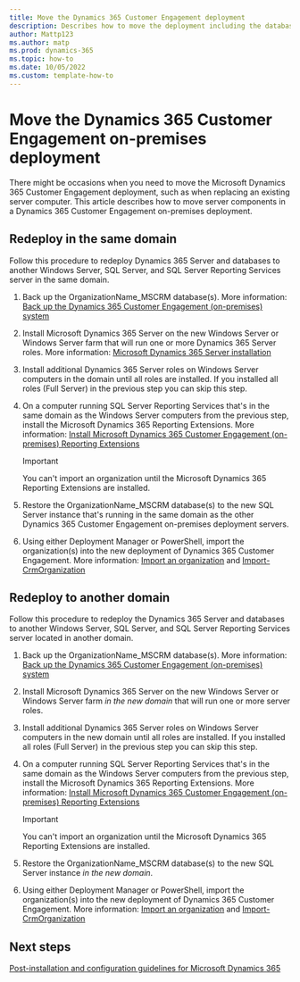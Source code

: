 ```yaml
---
title: Move the Dynamics 365 Customer Engagement deployment
description: Describes how to move the deployment including the databases and servers. 
author: Mattp123
ms.author: matp
ms.prod: dynamics-365
ms.topic: how-to
ms.date: 10/05/2022
ms.custom: template-how-to
---
```

# Move the Dynamics 365 Customer Engagement on-premises deployment

There might be occasions when you need to move the Microsoft Dynamics 365 Customer Engagement deployment, such as when replacing an existing server computer. This article describes how to move server components in a Dynamics 365 Customer Engagement on-premises deployment.

## Redeploy in the same domain

Follow this procedure to redeploy Dynamics 365 Server and databases to another Windows Server, SQL Server, and SQL Server Reporting Services server in the same domain.

1. Back up the OrganizationName_MSCRM database(s). More information: [Back up the Dynamics 365 Customer Engagement (on-premises) system](back-up-the-microsoft-dynamics-365-system.md)
1. Install Microsoft Dynamics 365 Server on the new Windows Server or Windows Server farm that will run one or more Dynamics 365 Server roles. More information: [Microsoft Dynamics 365 Server installation](microsoft-dynamics-365-server-installation.md?view=op-9-0)
1. Install additional Dynamics 365 Server roles on Windows Server computers in the domain until all roles are installed. If you installed all roles (Full Server) in the previous step you can skip this step.
1. On a computer running SQL Server Reporting Services that's in the same domain as the Windows Server computers from the previous step, install the Microsoft Dynamics 365 Reporting Extensions. More information: [Install Microsoft Dynamics 365 Customer Engagement (on-premises) Reporting Extensions](install-microsoft-dynamics-365-reporting-extensions.md)

   > [!IMPORTANT]
   >  You can't import an organization until the Microsoft Dynamics 365 Reporting Extensions are installed.
1. Restore the OrganizationName_MSCRM database(s) to the new SQL Server instance that's running in the same domain as the other Dynamics 365 Customer Engagement on-premises deployment servers.
1. Using either Deployment Manager or PowerShell, import the organization(s) into the new deployment of Dynamics 365 Customer Engagement. More information: [Import an organization](import-an-organization.md) and [Import-CrmOrganization](/en-us/powershell/module/microsoft.crm.powershell/import-crmorganization?view=dynamics365ce-ps)

## Redeploy to another domain

Follow this procedure to redeploy the Dynamics 365 Server and databases to another Windows Server, SQL Server, and SQL Server Reporting Services server located in another domain.

1. Back up the OrganizationName_MSCRM database(s). More information: [Back up the Dynamics 365 Customer Engagement (on-premises) system](back-up-the-microsoft-dynamics-365-system.md)
1. Install Microsoft Dynamics 365 Server on the new Windows Server or Windows Server farm *in the new domain* that will run one or more server roles.
1. Install additional Dynamics 365 Server roles on Windows Server computers in the new domain until all roles are installed. If you installed all roles (Full Server) in the previous step you can skip this step.
1. On a computer running SQL Server Reporting Services that's in the same domain as the Windows Server computers from the previous step, install the Microsoft Dynamics 365 Reporting Extensions. More information: [Install Microsoft Dynamics 365 Customer Engagement (on-premises) Reporting Extensions](install-microsoft-dynamics-365-reporting-extensions.md)

   > [!IMPORTANT]
   >  You can't import an organization until the Microsoft Dynamics 365 Reporting Extensions are installed.
1. Restore the OrganizationName_MSCRM database(s) to the new SQL Server instance *in the new domain*.
1. Using either Deployment Manager or PowerShell, import the organization(s) into the new deployment of Dynamics 365 Customer Engagement. More information: [Import an organization](import-an-organization.md) and [Import-CrmOrganization](/en-us/powershell/module/microsoft.crm.powershell/import-crmorganization?view=dynamics365ce-ps)

## Next steps

[Post-installation and configuration guidelines for Microsoft Dynamics 365](post-installation-configuration-guidelines-dynamics-365.md)
